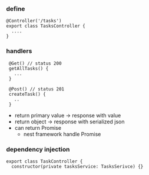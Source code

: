 ### define
```
@Controller('/tasks')
export class TasksController {
  ....
}
```

### handlers
```
 @Get() // status 200
 getAllTasks() {
   ...
 }

 @Post() // status 201
 createTask() {
   ..
 }
```
- return primary value -> response with value
- return object -> response with serialized json
- can return Promise
  - nest framework handle Promise

### dependency injection
```
export class TaskController {
  constructor(private tasksService: TasksSerivce) {}
```